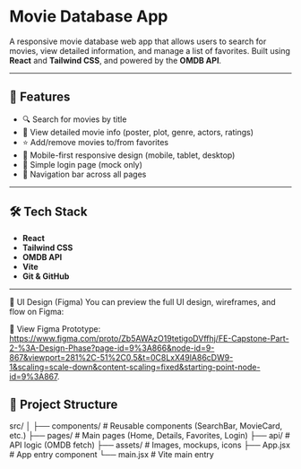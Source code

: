 # Movie Database App

A responsive movie database web app that allows users to search for movies, view detailed information, and manage a list of favorites. Built using **React** and **Tailwind CSS**, and powered by the **OMDB API**.

---

## 🚀 Features

- 🔍 Search for movies by title
- 🧾 View detailed movie info (poster, plot, genre, actors, ratings)
- ⭐ Add/remove movies to/from favorites
- 📱 Mobile-first responsive design (mobile, tablet, desktop)
- 🔐 Simple login page (mock only)
- 🧭 Navigation bar across all pages

---

## 🛠️ Tech Stack

- **React**
- **Tailwind CSS**
- **OMDB API**
- **Vite**
- **Git & GitHub**

---
🎨 UI Design (Figma)
You can preview the full UI design, wireframes, and flow on Figma:

🔗 View Figma Prototype: https://www.figma.com/proto/Zb5AWAzO19tetigoDVffhj/FE-Capstone-Part-2-%3A-Design-Phase?page-id=9%3A866&node-id=9-867&viewport=281%2C-51%2C0.5&t=0C8LxX49lA86cDW9-1&scaling=scale-down&content-scaling=fixed&starting-point-node-id=9%3A867.



## 📁 Project Structure
src/ │ ├── components/ # Reusable components (SearchBar, MovieCard, etc.) ├── pages/ # Main pages (Home, Details, Favorites, Login) ├── api/ # API logic (OMDB fetch) ├── assets/ # Images, mockups, icons ├── App.jsx # App entry component └── main.jsx # Vite main entry



